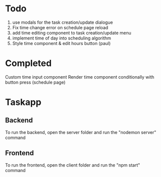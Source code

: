 # Todo
1. use modals for the task creation/update dialogue
2. Fix time change error on schedule page reload
3. add time editing component to task creation/update menu
4. implement time of day into scheduling algorithm
5. Style time component & edit hours button (paul)

# Completed
Custom time input component
Render time component conditionally with button press (schedule page)

# Taskapp
## Backend
To run the backend, open the server folder and run the "nodemon server" command
## Frontend
To run the frontend, open the client folder and run the "npm start" command
